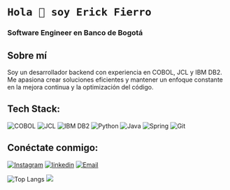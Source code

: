 # `Hola 👋 soy Erick Fierro`

### Software Engineer en Banco de Bogotá

## Sobre mí
Soy un desarrollador backend con experiencia en COBOL, JCL y IBM DB2. Me apasiona crear soluciones eficientes y mantener un enfoque constante en la mejora continua y la optimización del código.

## Tech Stack:
![COBOL](https://img.shields.io/badge/COBOL-2C2D72?style=for-the-badge&logo=matrix&logoColor=white)
![JCL](https://img.shields.io/badge/JCL-6DB33F?style=for-the-badge&logo=code&logoColor=white)
![IBM DB2](https://img.shields.io/badge/IBM%20DB2-0033A0?style=for-the-badge&logo=ibm&logoColor=white)
![Python](https://img.shields.io/badge/Python-3776AB?style=for-the-badge&logo=python&logoColor=white)
![Java](https://img.shields.io/badge/Java-ED8B00?style=for-the-badge&logo=openjdk&logoColor=white)
![Spring](https://img.shields.io/badge/Spring-6DB33F?style=for-the-badge&logo=spring&logoColor=white)
![Git](https://img.shields.io/badge/Git-F05032?style=for-the-badge&logo=git&logoColor=white)

## Conéctate conmigo:
[![Instagram](https://img.shields.io/badge/Instagram-%23E4405F.svg?style=for-the-badge&logo=Instagram&logoColor=white)](https://www.instagram.com/steven_fierr/)
[![linkedin](https://img.shields.io/badge/linkedin-0A66C2?style=for-the-badge&logo=linkedin&logoColor=white)](https://linkedin.com/in/erick-stiven-fierro-perdomo)
[![Email](https://img.shields.io/badge/email-D14836?style=for-the-badge&logo=gmail&logoColor=white)](mailto:fierroperdomoerickstiven@gmail.com)

![Top Langs](https://github-readme-stats.vercel.app/api/top-langs/?username=erickfierro&theme=dark&hide_border=true&include_all_commits=true&count_private=true&layout=compact)
![](https://quotes-github-readme.vercel.app/api?type=horizontal&theme=radical)
